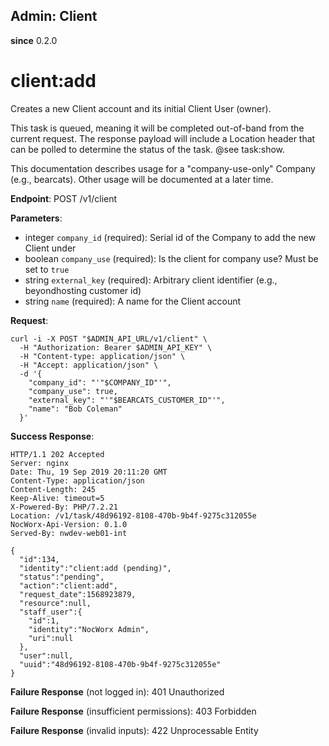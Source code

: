Admin: Client
-------------

**since** 0.2.0

client:add
==========

Creates a new Client account and its initial Client User (owner).

This task is queued, meaning it will be completed out-of-band from the current request. The response payload will include a Location header that can be polled to determine the status of the task. @see task:show.

This documentation describes usage for a "company-use-only" Company (e.g., bearcats). Other usage will be documented at a later time.

**Endpoint**: POST /v1/client

**Parameters**:
- integer `company_id` (required): Serial id of the Company to add the new Client under
- boolean `company_use` (required): Is the client for company use? Must be set to `true`
- string `external_key` (required): Arbitrary client identifier (e.g., beyondhosting customer id)
- string `name` (required): A name for the Client account

**Request**:
```
curl -i -X POST "$ADMIN_API_URL/v1/client" \
  -H "Authorization: Bearer $ADMIN_API_KEY" \
  -H "Content-type: application/json" \
  -H "Accept: application/json" \
  -d '{
    "company_id": "'"$COMPANY_ID"'",
    "company_use": true,
    "external_key": "'"$BEARCATS_CUSTOMER_ID"'",
    "name": "Bob Coleman"
  }'
```

**Success Response**:
```
HTTP/1.1 202 Accepted
Server: nginx
Date: Thu, 19 Sep 2019 20:11:20 GMT
Content-Type: application/json
Content-Length: 245
Keep-Alive: timeout=5
X-Powered-By: PHP/7.2.21
Location: /v1/task/48d96192-8108-470b-9b4f-9275c312055e
NocWorx-Api-Version: 0.1.0
Served-By: nwdev-web01-int

{
  "id":134,
  "identity":"client:add (pending)",
  "status":"pending",
  "action":"client:add",
  "request_date":1568923879,
  "resource":null,
  "staff_user":{
    "id":1,
    "identity":"NocWorx Admin",
    "uri":null
  },
  "user":null,
  "uuid":"48d96192-8108-470b-9b4f-9275c312055e"
}
```

**Failure Response** (not logged in): 401 Unauthorized

**Failure Response** (insufficient permissions): 403 Forbidden

**Failure Response** (invalid inputs): 422 Unprocessable Entity
